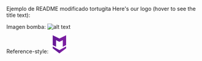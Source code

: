 Ejemplo de README modificado
tortugita
Here's our logo (hover to see the title text):

Imagen bomba: 
![alt text](https://www.google.com/imgres?q=imagen&imgurl=https%3A%2F%2Fethic.es%2Fwp-content%2Fuploads%2F2023%2F03%2Fimagen.jpg&imgrefurl=https%3A%2F%2Fethic.es%2F2023%2F03%2Fel-enigma-de-la-imagen%2F&docid=JnwiBhDDTaBYGM&tbnid=TBu6905FkCcpjM&vet=12ahUKEwjVrpe_hsiMAxV3TKQEHfS9LTsQM3oECBsQAA..i&w=1500&h=900&hcb=2&ved=2ahUKEwjVrpe_hsiMAxV3TKQEHfS9LTsQM3oECBsQAA)

Reference-style: 
![alt text][logo]

[logo]: https://github.com/adam-p/markdown-here/raw/master/src/common/images/icon48.png "Logo Title Text 2"
